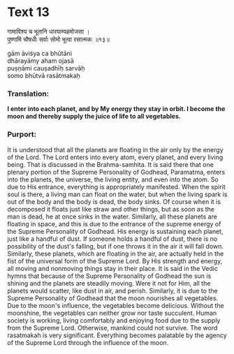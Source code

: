 # Text 13

गामाविश्य च भूतानि धारयाम्यहमोजसा ।  
पुष्णामि चौषधीः सर्वाः सोमो भूत्वा रसात्मकः ॥१३॥

gām āviśya ca bhūtāni  
dhārayāmy aham ojasā  
puṣṇāmi cauṣadhīḥ sarvāḥ  
somo bhūtvā rasātmakaḥ



### Translation:

**I enter into each planet, and by My energy they stay in orbit. I become the moon and thereby supply the juice of life to all vegetables.**

### Purport:

It is understood that all the planets are floating in the air only by the energy of the Lord. The Lord enters into every atom, every planet, and every living being. That is discussed in the Brahma-samhita. It is said there that one plenary portion of the Supreme Personality of Godhead, Paramatma, enters into the planets, the universe, the living entity, and even into the atom. So due to His entrance, everything is appropriately manifested. When the spirit soul is there, a living man can float on the water, but when the living spark is out of the body and the body is dead, the body sinks. Of course when it is decomposed it floats just like straw and other things, but as soon as the man is dead, he at once sinks in the water. Similarly, all these planets are floating in space, and this is due to the entrance of the supreme energy of the Supreme Personality of Godhead. His energy is sustaining each planet, just like a handful of dust. If someone holds a handful of dust, there is no possibility of the dust's falling, but if one throws it in the air it will fall down. Similarly, these planets, which are floating in the air, are actually held in the fist of the universal form of the Supreme Lord. By His strength and energy, all moving and nonmoving things stay in their place. It is said in the Vedic hymns that because of the Supreme Personality of Godhead the sun is shining and the planets are steadily moving. Were it not for Him, all the planets would scatter, like dust in air, and perish. Similarly, it is due to the Supreme Personality of Godhead that the moon nourishes all vegetables. Due to the moon's influence, the vegetables become delicious. Without the moonshine, the vegetables can neither grow nor taste succulent. Human society is working, living comfortably and enjoying food due to the supply from the Supreme Lord. Otherwise, mankind could not survive. The word rasatmakah is very significant. Everything becomes palatable by the agency of the Supreme Lord through the influence of the moon.